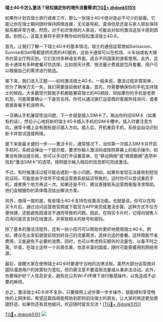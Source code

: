 **瑞士4G卡怎么激活？轻松搞定你的境外流量需求[[TG💪+ @donk5151](https://t.me/s/donk5151)]**

如果你计划去瑞士旅行或者工作，那么一张瑞士4G卡绝对是必不可少的装备。它能让你在瑞士期间随时保持网络连接，无论是导航、查询信息还是与家人朋友保持联系都非常方便。然而，对于初次使用的人来说，可能会对如何激活这张卡感到困惑。别担心，这篇文章将手把手教你如何轻松激活瑞士4G卡。

首先，让我们了解一下瑞士4G卡的基本情况。瑞士的通信运营商如Swisscom、Sunrise和Salt等都提供优质的4G服务，这些卡通常可以在机场、火车站或各大城市的营业厅购买到。它们支持多种语言界面，适合不同国家的游客使用。此外，这些卡通常有多种套餐可供选择，比如按天计费、按流量计费或是包月套餐，用户可以根据自己的需求进行挑选。

接下来，我们进入正题——如何激活瑞士4G卡。一般来说，激活过程非常简单，但为了确保万无一失，我们需要提前做好准备。首先，你需要确保你的手机支持瑞士的频段。大多数现代智能手机都能兼容瑞士的4G频段，但如果你的手机是老款机型，可能需要确认一下是否支持。你可以通过拨打运营商的客服热线询问，或者直接查看手机说明书。

一旦确认手机兼容性没问题，下一步就是插入SIM卡了。取出你的旧SIM卡（如果有的话），然后小心地将新的瑞士4G卡插入手机的SIM卡槽中。插入时要注意方向，通常卡槽上会有图标提示插入方向。插入后，开机重启手机，系统会自动识别新卡并尝试连接网络。

接下来是最关键的一步——激活卡片。通常情况下，当你第一次插入SIM卡并开启手机时，系统会弹出一个提示框，要求你输入激活码或按照屏幕上的指示操作。如果没有弹出提示框，你可以手动打开设置菜单，在“移动网络”或“蜂窝数据”选项中找到“激活SIM卡”的选项。按照提示输入相应的信息即可完成激活。

不过，有时候激活过程可能会遇到一些小问题。例如，如果你发现无法接收到短信验证码，可能是由于信号不佳或运营商系统延迟导致的。这时你可以尝试重启手机，或者换个地方再试一次。如果还是不行，建议直接联系运营商客服寻求帮助。他们会根据你的具体情况给出解决方案。

另外，值得一提的是，有些瑞士4G卡支持在线激活功能。也就是说，你可以在购买卡片后，通过访问运营商官网或下载官方APP来完成激活步骤。这种方式不仅方便快捷，还能避免因语言不通而导致的问题。因此，在购买卡片时，记得向销售人员询问是否支持在线激活，并索取相关的账号和密码。

除了基本的激活流程外，还有一些小技巧可以帮助你更好地使用瑞士4G卡。例如，建议在出发前就提前规划好自己的流量需求，选择合适的套餐。这样既能节省费用，又能避免不必要的浪费。同时，也可以考虑购买额外的流量包，以备不时之需。毕竟，在瑞士这样一个风景优美、信息丰富的国度，随时可能需要用到网络资源。

最后，提醒大家在使用瑞士4G卡时要遵守当地的法律法规。虽然大部分运营商对国际漫游用户的政策较为宽松，但仍需注意不要滥用流量或从事非法活动。此外，也要保护好个人信息安全，避免在公共Wi-Fi环境下进行敏感操作，以免造成不必要的麻烦。

总之，激活瑞士4G卡并不复杂，只要按照上述步骤一步步操作，就能顺利享受畅快的上网体验。希望这篇指南能帮助到即将前往瑞士的朋友，让大家的旅途更加便捷舒适。如果你还有其他疑问，欢迎随时留言交流！[[TG💪+ @donk5151](https://t.me/s/donk5151)]

[TG💪+ @donk5151](https://t.me/s/donk5151) ![](https://i.postimg.cc/rwNCRYN7/Snipaste-2025-04-30-17-27-05.png)